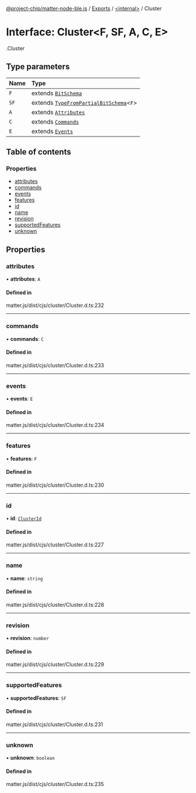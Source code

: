 [@project-chip/matter-node-ble.js](../README.md) / [Exports](../modules.md) / [<internal\>](../modules/internal_.md) / Cluster

# Interface: Cluster<F, SF, A, C, E\>

[<internal>](../modules/internal_.md).Cluster

## Type parameters

| Name | Type |
| :------ | :------ |
| `F` | extends [`BitSchema`](../modules/internal_.md#bitschema) |
| `SF` | extends [`TypeFromPartialBitSchema`](../modules/internal_.md#typefrompartialbitschema)<`F`\> |
| `A` | extends [`Attributes`](internal_.Attributes.md) |
| `C` | extends [`Commands`](internal_.Commands.md) |
| `E` | extends [`Events`](internal_.Events.md) |

## Table of contents

### Properties

- [attributes](internal_.Cluster.md#attributes)
- [commands](internal_.Cluster.md#commands)
- [events](internal_.Cluster.md#events)
- [features](internal_.Cluster.md#features)
- [id](internal_.Cluster.md#id)
- [name](internal_.Cluster.md#name)
- [revision](internal_.Cluster.md#revision)
- [supportedFeatures](internal_.Cluster.md#supportedfeatures)
- [unknown](internal_.Cluster.md#unknown)

## Properties

### attributes

• **attributes**: `A`

#### Defined in

matter.js/dist/cjs/cluster/Cluster.d.ts:232

___

### commands

• **commands**: `C`

#### Defined in

matter.js/dist/cjs/cluster/Cluster.d.ts:233

___

### events

• **events**: `E`

#### Defined in

matter.js/dist/cjs/cluster/Cluster.d.ts:234

___

### features

• **features**: `F`

#### Defined in

matter.js/dist/cjs/cluster/Cluster.d.ts:230

___

### id

• **id**: [`ClusterId`](../modules/internal_.md#clusterid)

#### Defined in

matter.js/dist/cjs/cluster/Cluster.d.ts:227

___

### name

• **name**: `string`

#### Defined in

matter.js/dist/cjs/cluster/Cluster.d.ts:228

___

### revision

• **revision**: `number`

#### Defined in

matter.js/dist/cjs/cluster/Cluster.d.ts:229

___

### supportedFeatures

• **supportedFeatures**: `SF`

#### Defined in

matter.js/dist/cjs/cluster/Cluster.d.ts:231

___

### unknown

• **unknown**: `boolean`

#### Defined in

matter.js/dist/cjs/cluster/Cluster.d.ts:235
